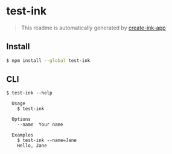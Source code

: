 # test-ink

> This readme is automatically generated by [create-ink-app](https://github.com/vadimdemedes/create-ink-app)


## Install

```bash
$ npm install --global test-ink
```


## CLI

```
$ test-ink --help

  Usage
    $ test-ink

  Options
    --name  Your name

  Examples
    $ test-ink --name=Jane
    Hello, Jane
```
